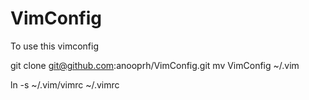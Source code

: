 VimConfig
=========

To use this vimconfig

git clone git@github.com:anooprh/VimConfig.git
mv VimConfig ~/.vim

ln -s ~/.vim/vimrc ~/.vimrc
